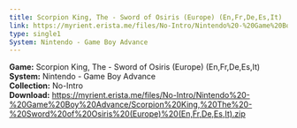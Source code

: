 ```yaml
---
title: Scorpion King, The - Sword of Osiris (Europe) (En,Fr,De,Es,It)
link: https://myrient.erista.me/files/No-Intro/Nintendo%20-%20Game%20Boy%20Advance/Scorpion%20King,%20The%20-%20Sword%20of%20Osiris%20(Europe)%20(En,Fr,De,Es,It).zip
type: single1
System: Nintendo - Game Boy Advance
---
```

<b>Game:</b> Scorpion King, The - Sword of Osiris (Europe) (En,Fr,De,Es,It)<br>
<b>System:</b> Nintendo - Game Boy Advance<br>
<b>Collection:</b> No-Intro<br>
<b>Download:</b> https://myrient.erista.me/files/No-Intro/Nintendo%20-%20Game%20Boy%20Advance/Scorpion%20King,%20The%20-%20Sword%20of%20Osiris%20(Europe)%20(En,Fr,De,Es,It).zip